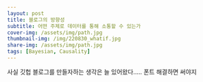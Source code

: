 ```yaml
---
layout: post
title: 블로그의 방향성
subtitle: 어떤 주제로 데이터를 통해 소통할 수 있는가
cover-img: /assets/img/path.jpg
thumbnail-img: /img/220830_whatif.jpg
share-img: /assets/img/path.jpg
tags: [Bayesian, Causality]
---
```


사실 깃헙 블로그를 만들자하는 생각은 늘 있어왔다..... 폰트 해결하면 써야지



